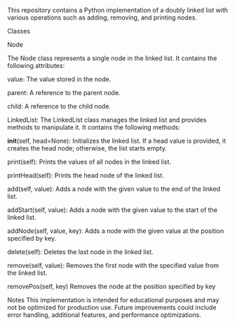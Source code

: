 
This repository contains a Python implementation of a doubly linked list with various operations such as adding, removing, and printing nodes.

Classes

Node

The Node class represents a single node in the linked list. It contains the following attributes:


value: The value stored in the node.

parent: A reference to the parent node.

child: A reference to the child node.

LinkedList:
The LinkedList class manages the linked list and provides methods to manipulate it. It contains the following methods:

__init__(self, head=None):
Initializes the linked list. If a head value is provided, it creates the head node; otherwise, the list starts empty.

print(self):
Prints the values of all nodes in the linked list.

printHead(self):
Prints the head node of the linked list.

add(self, value):
Adds a node with the given value to the end of the linked list.

addStart(self, value):
Adds a node with the given value to the start of the linked list.

addNode(self, value, key):
Adds a node with the given value at the position specified by key.

delete(self):
Deletes the last node in the linked list.

remove(self, value):
Removes the first node with the specified value from the linked list.

removePos(self, key)
Removes the node at the position specified by key

Notes
This implementation is intended for educational purposes and may not be optimized for production use.
Future improvements could include error handling, additional features, and performance optimizations.
